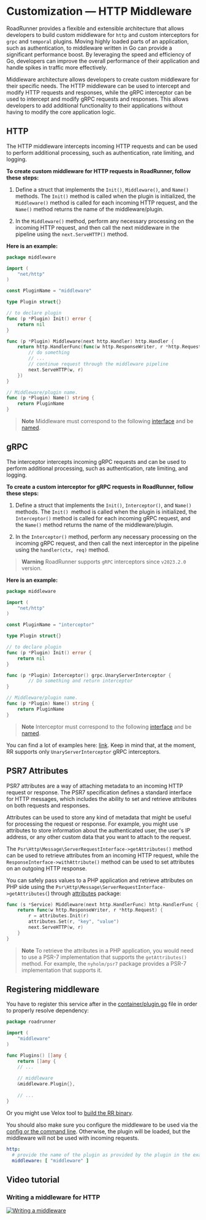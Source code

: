 # Customization — HTTP Middleware

RoadRunner provides a flexible and extensible architecture that allows developers to build custom middleware for
`http` and custom interceptors for `grpc` and `temporal` plugins. Moving highly loaded parts of an application, such as
authentication, to middleware written in Go can provide a significant performance boost. By leveraging the speed and
efficiency of Go, developers can improve the overall performance of their application and handle spikes in traffic more
effectively.

Middleware architecture allows developers to create custom middleware for their specific needs. The HTTP
middleware can be used to intercept and modify HTTP requests and responses, while the gRPC interceptor can be used to
intercept and modify gRPC requests and responses. This allows developers to add additional functionality to their
applications without having to modify the core application logic.

## HTTP

The HTTP middleware intercepts incoming HTTP requests and can be used to perform additional processing, such as
authentication, rate limiting, and logging.

**To create custom middleware for HTTP requests in RoadRunner, follow these steps:**

1. Define a struct that implements the `Init()`, `Middleware()`, and `Name()` methods. The `Init()` method is called
   when the plugin is initialized, the `Middleware()` method is called for each incoming HTTP request, and the `Name()`
   method returns the name of the middleware/plugin.

2. In the `Middleware()` method, perform any necessary processing on the incoming HTTP request, and then call the next
   middleware in the pipeline using the `next.ServeHTTP()` method.

**Here is an example:**

```go
package middleware

import (
    "net/http"
)

const PluginName = "middleware"

type Plugin struct{}

// to declare plugin
func (p *Plugin) Init() error {
    return nil
}

func (p *Plugin) Middleware(next http.Handler) http.Handler {
    return http.HandlerFunc(func(w http.ResponseWriter, r *http.Request) {
        // do something
        // ...
        // continue request through the middleware pipeline
        next.ServeHTTP(w, r)
    })
}

// Middleware/plugin name.
func (p *Plugin) Name() string {
    return PluginName
}
```

> **Note**
> Middleware must correspond to the
> following [interface](https://github.com/roadrunner-server/http/blob/master/common/interfaces.go#L33) and
> be [named](https://github.com/roadrunner-server/endure/blob/master/container.go#L47).

## gRPC

The interceptor intercepts incoming gRPC requests and can be used to perform additional processing, such as
authentication, rate limiting, and logging.

**To create a custom interceptor for gRPC requests in RoadRunner, follow these steps:**

1. Define a struct that implements the `Init()`, `Interceptor()`, and `Name()` methods. The `Init() `method is called
   when the plugin is initialized, the `Interceptor()` method is called for each incoming gRPC request, and the `Name()`
   method returns the name of the middleware/plugin.

2. In the `Interceptor()` method, perform any necessary processing on the incoming gRPC request, and then call the next
   interceptor in the pipeline using the `handler(ctx, req)` method.

> **Warning**
> RoadRunner supports `gRPC` interceptors since `v2023.2.0` version.

**Here is an example:**

```go
package middleware

import (
    "net/http"
)

const PluginName = "interceptor"

type Plugin struct{}

// to declare plugin
func (p *Plugin) Init() error {
    return nil
}

func (p *Plugin) Interceptor() grpc.UnaryServerInterceptor {
        // Do something and return interceptor
}

// Middleware/plugin name.
func (p *Plugin) Name() string {
    return PluginName
}
```

> **Note**
> Interceptor must correspond to the
> following [interface](https://github.com/roadrunner-server/grpc/blob/master/common/interfaces.go#L14) and
> be [named](https://github.com/roadrunner-server/endure/blob/master/container.go#L47).

You can find a lot of examples here: [link](https://github.com/grpc-ecosystem/go-grpc-middleware). Keep in mind that, at
the moment, RR supports only `UnaryServerInterceptor` gRPC interceptors.

## PSR7 Attributes

PSR7 attributes are a way of attaching metadata to an incoming HTTP request or response. The PSR7 specification defines
a standard interface for HTTP messages, which includes the ability to set and retrieve attributes on both requests and
responses.

Attributes can be used to store any kind of metadata that might be useful for processing the request or response. For
example, you might use attributes to store information about the authenticated user, the user's IP address, or any other
custom data that you want to attach to the request.

The `Psr\Http\Message\ServerRequestInterface->getAttributes()` method can be used to retrieve attributes from an
incoming HTTP request, while the `ResponseInterface->withAttribute()` method can be used to set attributes on an
outgoing HTTP response.

You can safely pass values to a PHP application and retrieve attributes on PHP side using
the `Psr\Http\Message\ServerRequestInterface->getAttributes(`)
through [attributes](https://github.com/roadrunner-server/http/blob/master/attributes/attributes.go) package:

```go
func (s *Service) Middleware(next http.HandlerFunc) http.HandlerFunc {
    return func(w http.ResponseWriter, r *http.Request) {
        r = attributes.Init(r)
        attributes.Set(r, "key", "value")
        next.ServeHTTP(w, r)
    }
}
```

> **Note**
> To retrieve the attributes in a PHP application, you would need to use a PSR-7 implementation that supports
> the `getAttributes()` method. For example, the `nyholm/psr7` package provides a PSR-7 implementation that supports it.

## Registering middleware

You have to register this service after in
the [container/plugin.go](https://github.com/roadrunner-server/roadrunner/blob/master/container/plugins.go) file in
order to properly resolve dependency:

```go
package roadrunner

import (
    "middleware"
)

func Plugins() []any {
    return []any {
    // ...
    
    // middleware
    &middleware.Plugin{},
    
    // ...
}
```

Or you might use Velox tool to [build the RR binary](./build.md).

You should also make sure you configure the middleware to be used via
the [config or the command line](../intro/config.md). Otherwise, the plugin will be loaded, but the middleware will not
be used with incoming requests.

```yaml .rr.yaml
http:
  # provide the name of the plugin as provided by the plugin in the example's case, "middleware"
  middleware: [ "middleware" ]
```

## Video tutorial

### Writing a middleware for HTTP

[![Writing a middleware](https://img.youtube.com/vi/f5fUSYaDKxo/0.jpg)](https://www.youtube.com/watch?v=f5fUSYaDKxo)
